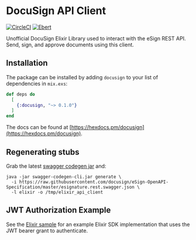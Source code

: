 # DocuSign API Client

[![CircleCI](https://circleci.com/gh/tandemequity/docusign_elixir.svg?style=svg)](https://circleci.com/gh/tandemequity/docusign_elixir) [![Ebert](https://ebertapp.io/github/tandemequity/docusign_elixir.svg)](https://ebertapp.io/github/tandemequity/docusign_elixir)

Unofficial DocuSign Elixir Library used to interact with the eSign REST API. Send, sign, and approve documents using this client.

## Installation

The package can be installed by adding `docusign` to your list of dependencies in `mix.exs`:

```elixir
def deps do
  [
    {:docusign, "~> 0.1.0"}
  ]
end
```

The docs can be found at [https://hexdocs.pm/docusign](https://hexdocs.pm/docusign).

## Regenerating stubs 

Grab the latest [swagger codegen jar](https://github.com/swagger-api/swagger-codegen#prerequisites) and:

```
java -jar swagger-codegen-cli.jar generate \
  -i https://raw.githubusercontent.com/docusign/eSign-OpenAPI-Specification/master/esignature.rest.swagger.json \
  -l elixir -o /tmp/elixir_api_client
```

## JWT Authorization Example

See the [Elixir sample](https://github.com/tandemequity/docusign_elixir_sample_app) for an example Elixir SDK implementation that uses the JWT bearer grant to authenticate.
